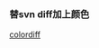 ### 替svn diff加上颜色

[colordiff](http://www.cs.pu.edu.tw/~wckuo/blog/2012/01/08/svn-diff-%E4%BB%A5%E9%A1%8F%E8%89%B2%E9%A1%AF%E7%A4%BA/)

